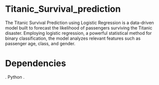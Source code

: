 # Titanic_Survival_prediction
The Titanic Survival Prediction using Logistic Regression is a data-driven model built to forecast the likelihood of passengers surviving the Titanic disaster. Employing logistic regression, a powerful statistical method for binary classification, the model analyzes relevant features such as passenger age, class, and gender. 

# Dependencies
. Python
.
